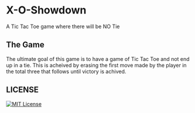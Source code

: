 # X-O-Showdown
A Tic Tac Toe game where there will be NO Tie

## The Game
The ultimate goal of this game is to have a game of Tic Tac Toe and not end up in a tie. This is acheived by erasing the first move made by the player in the total three that follows until victory is achived. 

## LICENSE

[![MIT License](https://img.shields.io/badge/License-MIT-green.svg)](https://choosealicense.com/licenses/mit/)
